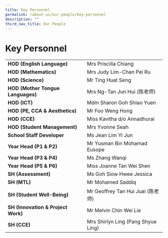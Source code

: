 ```yaml
---
title: Key Personnel
permalink: /about-us/our-people/key-personnel
description: ""
third_nav_title: Our People
---
```

# **Key Personnel**



| 	|  	|
|---	|---	|
| **HOD (English Language)** 	| Mrs Priscilla Chiang 	|
| **HOD (Mathematics)** 	| Mrs Judy Lim-Chan Pei Ru 	|
| **HOD (Science)** 	| Mr Ting Huat Seng 	|
| **HOD (Mother Tongue Languages)** 	| Mrs Ng-Tan Jun Hui (陈老师) 	|
| **HOD (ICT)** 	| Mdm Sharon Goh Shiao Yuen 	|
| **HOD (PE, CCA & Aesthetics)** 	| Mr Foo Weng Hong 	|
| **HOD (CCE)** 	| Miss Kavitha d/o Annadhurai 	|
| **HOD (Student Management)** 	| Mrs Yvonne Seah 	|
| **School Staff Developer** 	| Ms Jean Lim Yi Jun 	|
| **Year Head (P1 & P2)** 	| Mr Yusman Bin Mohamad Eusope 	|
| **Year Head (P3 & P4)** 	| Ms Zhang Wanqi 	|
| **Year Head (P5 & P6)** 	| Miss Joanne Tan Wei Shen  	|
| **SH (Assessment)** 	| Ms Goh Siow Hwee Jessica 	|
| **SH (MTL)** 	| Mr Mohamed Saddiq 	|
| **SH (Student Well-Being)** 	| Mr Geoffrey Tan Hui Juai (陈老师) 	|
| **SH (Innovation & Project Work)** 	| Mr Melvin Chin Wei Lie 	|
| **SH (CCE)** 	| Mrs Shirlyn Ling (Pang Shyue Ling) 	|